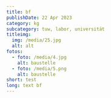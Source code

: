 ```yaml
---
title: bf
publishDate: 22 Apr 2023
category: kg
subcategory: tuw, labor, universität
titleimg: 
  img: /media/25.jpg
  alt: alt
fotos:
  - foto: /media/4.jpg
    alt: baustelle
  - foto: /media/5.png
    alt: baustelle
short: test
long: text bf
---
```

